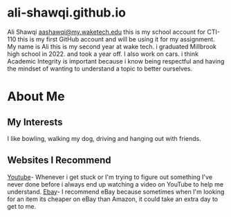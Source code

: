 # ali-shawqi.github.io
Ali Shawqi aashawqi@my.waketech.edu
this is my school account for CTI-110 
this is my first GitHub account and will be using it for my assignment.
My name is Ali this is my second year at wake tech. i graduated Millbrook high school in 2022. and took a year off. I also work on cars.
i think Academic Integrity is important because i know being respectful and having the mindset of wanting to understand a topic to better ourselves. 
# About Me 
## My Interests
 I like bowling, walking my dog, driving and hanging out with friends.
## Websites I Recommend
 [Youtube](https://www.youtube.com/)- Whenever i get stuck or I'm trying to figure out something I've never done before i always end up watching a video on YouTube to help me understand.
[Ebay](https://www.ebay.com/)- I recommend eBay because sometimes when I'm looking for an item its cheaper on eBay than Amazon, it could take an extra day to get to me.

